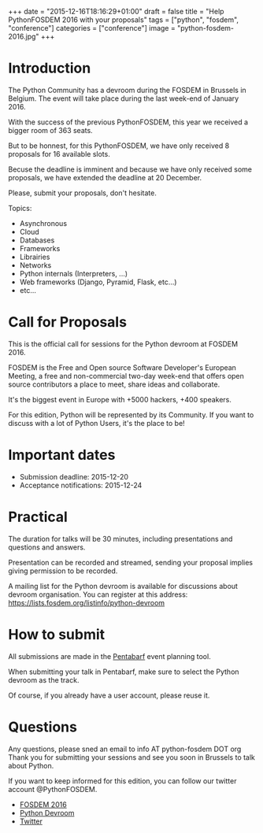 +++
date = "2015-12-16T18:16:29+01:00"
draft = false
title = "Help PythonFOSDEM 2016 with your proposals"
tags = ["python", "fosdem", "conference"]
categories = ["conference"]
image = "python-fosdem-2016.jpg"
+++

# Introduction

The Python Community has a devroom during the FOSDEM in Brussels in Belgium. The
event will take place during the last week-end of January 2016.

With the success of the previous PythonFOSDEM, this year we received a bigger
room of 363 seats.

But to be honnest, for this PythonFOSDEM, we have only received 8 proposals for
16 available slots.

Becuse the deadline is imminent and because we have only received some
proposals, we have extended the deadline at 20 December.

Please, submit your proposals, don't hesitate.

Topics:

* Asynchronous
* Cloud
* Databases
* Frameworks
* Librairies
* Networks
* Python internals (Interpreters, ...)
* Web frameworks (Django, Pyramid, Flask, etc...)
* etc...

# Call for Proposals

This is the official call for sessions for the Python devroom at FOSDEM 2016.

FOSDEM is the Free and Open source Software Developer's European Meeting, a free
and non-commercial two-day week-end that offers open source contributors a place
to meet, share ideas and collaborate.

It's the biggest event in Europe with +5000 hackers, +400 speakers.

For this edition, Python will be represented by its Community. If you want to
discuss with a lot of Python Users, it's the place to be!

# Important dates

* Submission deadline: 2015-12-20
* Acceptance notifications: 2015-12-24

# Practical

The duration for talks will be 30 minutes, including presentations and
questions and answers.

Presentation can be recorded and streamed, sending your proposal implies giving
permission to be recorded.

A mailing list for the Python devroom is available for discussions about devroom
organisation. You can register at this address: https://lists.fosdem.org/listinfo/python-devroom

# How to submit

All submissions are made in the [Pentabarf](https://penta.fosdem.org/submission/FOSDEM16) event planning tool.

When submitting your talk in Pentabarf, make sure to select the Python devroom
as the track.

Of course, if you already have a user account, please reuse it.


# Questions

Any questions, please sned an email to info AT python-fosdem DOT org
Thank you for submitting your sessions and see you soon in Brussels to talk
about Python.

If you want to keep informed for this edition, you can follow our twitter
account @PythonFOSDEM.

* [FOSDEM 2016](https://fosdem.org/2016)
* [Python Devroom](http://python-fosdem.org)
* [Twitter](https://twitter.com/PythonFOSDEM)
